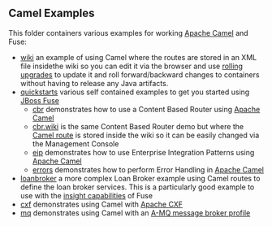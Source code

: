 ## Camel Examples

This folder containers various examples for working [Apache Camel](http://camel.apache.org/) and Fuse:

* [wiki](/fabric/profiles/example/camel/wiki.profile) an example of using Camel where the routes are stored in an <a fabric-version-link="/camel/canvas/fabric/profiles/example/camel/wiki.profile/camel.xml">XML file insidethe  wiki</a> so you can edit it via the browser and use <a href="/fabric/profiles/docs/fabric/rollingUpgrade.md">rolling upgrades</a> to update it and roll forward/backward changes to containers without having to release any Java artifacts.
* [quickstarts](/fabric/profiles/example/quickstarts) various self contained examples to get you started using [JBoss Fuse](http://www.jboss.org/products/fuse)
  * [cbr](/fabric/profiles/example/quickstarts/cbr.profile) demonstrates how to use a Content Based Router using [Apache Camel](http://camel.apache.org/)
  * [cbr.wiki](/fabric/profiles/example/quickstarts/cbr.wiki.profile) is the same Content Based Router demo but where the [Camel route](http://camel.apache.org/) is stored inside the wiki so it can be easily changed via the Management Console
  * [eip](/fabric/profiles/example/quickstarts/eip.profile) demonstrates how to use Enterprise Integration Patterns using [Apache Camel](http://camel.apache.org/)
  * [errors](/fabric/profiles/example/quickstarts/errors.profile) demonstrates how to perform Error Handling in [Apache Camel](http://camel.apache.org/)
* [loanbroker](/fabric/profiles/example/camel/loanbroker.profile) a more complex Loan Broker example using Camel routes to define the loan broker services. This is a particularly good example to use with the [insight capabilities](/fabric/profiles/insight) of Fuse
* [cxf](/fabric/profiles/example/camel/cxf.profile) demonstrates using Camel with [Apache CXF](http://cxf.apache.org/)
* [mq](/fabric/profiles/example/camel/mq.profile) demonstrates using Camel with an [A-MQ message broker profile](/fabric/profiles/mq)
